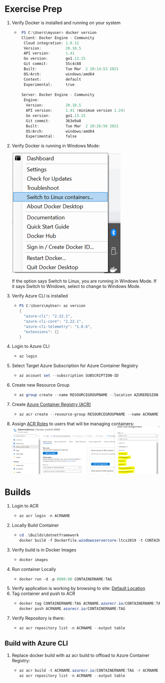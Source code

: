# Exercise Prep
1. Verify Docker is installed and running on your system
    * ``` Powershell
       PS C:\Users\myuser> docker version
       Client: Docker Engine - Community
        Cloud integration: 1.0.12
        Version:           20.10.5
        API version:       1.41
        Go version:        go1.13.15
        Git commit:        55c4c88
        Built:             Tue Mar  2 20:14:53 2021
        OS/Arch:           windows/amd64
        Context:           default
        Experimental:      true

       Server: Docker Engine - Community
        Engine:
         Version:          20.10.5
         API version:      1.41 (minimum version 1.24)
         Go version:       go1.13.15
         Git commit:       363e9a8
         Built:            Tue Mar  2 20:26:56 2021
         OS/Arch:          windows/amd64
         Experimental:     false

2. Verify Docker is running in Windows Mode:

    ![Windows Run](https://github.com/lukearp/Windows-Linux-Container-Demo/blob/master/Windows/imgs/docker-mode.png?raw=true)

    If the option says Switch to Linux, you are running in Windows Mode.  If it says Switch to Windows, select to change to Windows Mode.

3. Verify Azure CLI is installed
    * ``` Powershell
      PS C:\Users\myUser> az version
      {
        "azure-cli": "2.22.1",
        "azure-cli-core": "2.22.1",
        "azure-cli-telemetry": "1.0.6",
        "extensions": {}
      }
4. Login to Azure CLI
    * ``` Powershell
      az login
5. Select Target Azure Subscription for Azure Container Registry
    * ``` Powershell
      az account set --subscription SUBSCRIPTION-ID
6. Create new Resource Group
    * ``` Powershell
      az group create --name RESOURCEGROUPNAME --location AZUREREGION
7. Create [Azure Container Registry (ACR)](https://docs.microsoft.com/en-us/azure/container-registry/container-registry-intro)
    * ``` Powershell
      az acr create --resource-group RESOURCEGROUPNAME --name ACRNAME --sku Standard
8. Assign [ACR Roles](https://docs.microsoft.com/en-us/azure/container-registry/container-registry-roles) to users that will be managing containers:
   ![RBAC](https://github.com/lukearp/Windows-Linux-Container-Demo/blob/master/Windows/imgs/RBAC.PNG?raw=true)

# Builds
1. Login to ACR
    * ``` Powershell
      az acr login -n ACRNAME
2. Locally Build Container
    * ``` Powershell
      cd .\Builds\dotnetframework
      docker build -f Dockerfile.windowsservercore-ltcs2019 -t CONTAINERNAME:TAG .
3. Verify build is in Docker Images
    * ``` Powershell
      docker images
4. Run container Locally
    * ``` Powershell
      docker run -d -p 8080:80 CONTAINERNAME:TAG
5. Verify application is working by browsing to site: [Default Location](http://localhost:8080)
6. Tag container and push to ACR
    * ``` Powershell
      docker tag CONTAINERNAME:TAG ACRNAME.azurecr.io/CONTAINERNAME:TAG
      docker push ACRNAME.azurecr.io/CONTAINERNAME:TAG
7. Verify Repository is there:
    * ``` Powershell
      az acr repository list -n ACRNAME --output table

## Build with Azure CLI
1. Replace docker build with az acr build to offload to Azure Container Registry:
    * ``` Powershell
      az acr build -t ACRNAME.azurecr.io/CONTAINERNAME:TAG -r ACRNAME -f .\Dockerfile.windowsservercore-ltcs2019 --platform windows .
      az acr repository list -n ACRNAME --output table